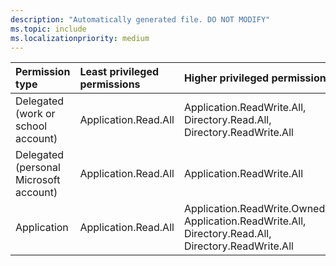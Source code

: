```yaml
---
description: "Automatically generated file. DO NOT MODIFY"
ms.topic: include
ms.localizationpriority: medium
---
```


|Permission type|Least privileged permissions|Higher privileged permissions|
|:---|:---|:---|
|Delegated (work or school account)|Application.Read.All|Application.ReadWrite.All, Directory.Read.All, Directory.ReadWrite.All|
|Delegated (personal Microsoft account)|Application.Read.All|Application.ReadWrite.All|
|Application|Application.Read.All|Application.ReadWrite.OwnedBy, Application.ReadWrite.All, Directory.Read.All, Directory.ReadWrite.All|

